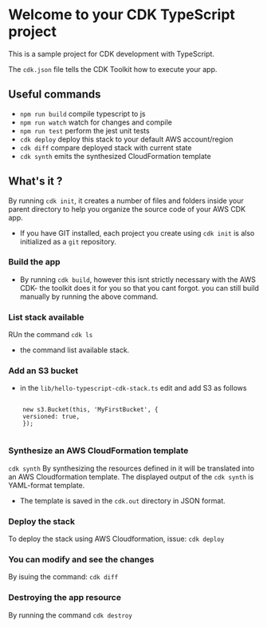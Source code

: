 # Welcome to your CDK TypeScript project

This is a sample project for CDK development with TypeScript.

The `cdk.json` file tells the CDK Toolkit how to execute your app.

## Useful commands

* `npm run build`   compile typescript to js
* `npm run watch`   watch for changes and compile
* `npm run test`    perform the jest unit tests
* `cdk deploy`      deploy this stack to your default AWS account/region
* `cdk diff`        compare deployed stack with current state
* `cdk synth`       emits the synthesized CloudFormation template

## What's it ?
By running `cdk init`, it creates a number of files and folders inside your parent directory to help you organize the source code of your AWS CDK app.
- If you have GIT installed, each project you create using `cdk init` is also initialized as a `git` repository.

### Build the app
- By running `cdk build`, however this isnt strictly necessary with the AWS CDK- the toolkit does it for you so that you cant forgot. you can still build manually by running the above command.

### List stack available
 RUn the command `cdk ls`
 - the command list available stack.

 ### Add an S3 bucket
 - in the `lib/hello-typescript-cdk-stack.ts` edit and add S3 as follows
 <code>
    new s3.Bucket(this, 'MyFirstBucket', {
    versioned: true,
    });
 </code>

### Synthesize an AWS CloudFormation template
`cdk synth`
By synthesizing the resources defined in it will be translated into an AWS Cloudformation template. The displayed output of the `cdk synth` is YAML-format template.
- The template is saved in the `cdk.out` directory in JSON format.

### Deploy the stack
To deploy the stack using AWS Cloudformation, issue: `cdk deploy`

### You can modify and see the changes
By isuing the command: `cdk diff`

### Destroying the app resource
By running the command `cdk destroy`